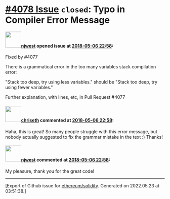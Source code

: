 # [\#4078 Issue](https://github.com/ethereum/solidity/issues/4078) `closed`: Typo in Compiler Error Message

#### <img src="https://avatars.githubusercontent.com/u/3742496?u=fd846c3c81c5a381b8d8f2b1a5f40b7b1e2ef743&v=4" width="50">[njwest](https://github.com/njwest) opened issue at [2018-05-06 22:58](https://github.com/ethereum/solidity/issues/4078):

Fixed by #4077 

There is a grammatical error in the too many variables stack compilation error:

"Stack too deep, try using less variables." should be "Stack too deep, try using fewer variables."

Further explanation, with lines, etc, in Pull Request #4077 


#### <img src="https://avatars.githubusercontent.com/u/9073706?v=4" width="50">[chriseth](https://github.com/chriseth) commented at [2018-05-06 22:58](https://github.com/ethereum/solidity/issues/4078#issuecomment-386967104):

Haha, this is great! So many people struggle with this error message, but nobody actually suggested to fix the grammar mistake in the text :) Thanks!

#### <img src="https://avatars.githubusercontent.com/u/3742496?u=fd846c3c81c5a381b8d8f2b1a5f40b7b1e2ef743&v=4" width="50">[njwest](https://github.com/njwest) commented at [2018-05-06 22:58](https://github.com/ethereum/solidity/issues/4078#issuecomment-386970920):

My pleasure, thank you for the great code!


-------------------------------------------------------------------------------



[Export of Github issue for [ethereum/solidity](https://github.com/ethereum/solidity). Generated on 2022.05.23 at 03:51:38.]
